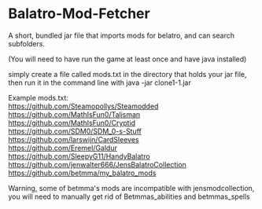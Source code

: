 # Balatro-Mod-Fetcher
A short, bundled jar file that imports mods for belatro, and can search subfolders.

(You will need to have run the game at least once and have java installed)

simply create a file called mods.txt in the directory that holds your jar file, then run it in the command line with java -jar clone1-1.jar

Example mods.txt: <br>
https://github.com/Steamopollys/Steamodded <br>
https://github.com/MathIsFun0/Talisman <br>
https://github.com/MathIsFun0/Cryptid <br>
https://github.com/SDM0/SDM_0-s-Stuff <br>
https://github.com/larswijn/CardSleeves <br>
https://github.com/Eremel/Galdur <br>
https://github.com/SleepyG11/HandyBalatro <br>
https://github.com/jenwalter666/JensBalatroCollection <br>
https://github.com/betmma/my_balatro_mods

Warning, some of betmma's mods are incompatible with jensmodcollection, you will need to manually get rid of Betmmas_abilities and betmmas_spells
